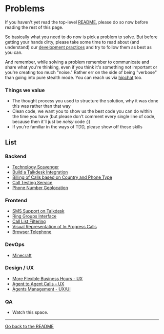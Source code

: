 # Problems

If you haven't yet read the top-level [README][1], please do so now before
reading the rest of this page.

So basically what you need to do now is pick a problem to solve. But before
getting your hands dirty, please take some time to read about (and understand)
our [development practices](../docs/development_practices.md/) and try to
follow them as best as you can.

And remember, while solving a problem remember to communicate and share what
you're thinking, even if you think it's something not important or you're
creating too much "noise." Rather err on the side of being "verbose" than going
into pure stealth mode. You can reach us via [hipchat](http://www.hipchat.com/gP8zhqbmd) too.

### Things we value

- The thought process you used to structure the solution, why it was done this
  was rather than that way
- Clean code, we want you to show us the best code you can do within the time
  you have (but please don't comment every single line of code, because then
  it'll just be *noisy* code :))
- If you're familiar in the ways of TDD, please show off those skills

## List

### Backend

- [Technology Scavenger](b1_technology_scavenger.md)
- [Build a Talkdesk Integration](b2_talkdesk_integration.md)
- [Billing of Calls based on Country and Phone Type](b3_call_billing.md)
- [Call Testing Service](b4_call_testing_service.md)
- [Phone Number Geolocation](b5_phone_number_geolocation.md)

### Frontend

- [SMS Support on Talkdesk](f1_sms_support.md)
- [Ring Groups Interface](f2_ring_groups.md)
- [Call List Filtering](f3_call_list_filtering.md)
- [Visual Representation of In Progress Calls](f4_visual_representation_of_calls.md)
- [Browser Telephone](f5_browser_phone.md)

### DevOps

- [Minecraft](d1_minecraft.md)

### Design / UX

- [More Flexible Business Hours - UX](u1_business_hours.md)
- [Agent to Agent Calls - UX](u2_agent_to_agent_calls.md)
- [Agents Management - UX/UI](u3_agents_management.md)

### QA

- Watch this space.

---

[Go back to the README](../README.md)

[1]:../README.md
